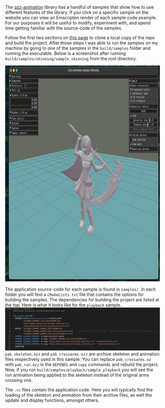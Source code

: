 The [ozz-animation](https://guillaumeblanc.github.io/ozz-animation/) library has a handful of samples that show how to use different features of the library. If you click on a specific sample on the website you can view an Emscripten render of each sample code example. For our purposes it will be useful to modify, experiment with, and spend time getting familiar with the source-code of the samples. 

Follow the first two sections on [this page](https://guillaumeblanc.github.io/ozz-animation/documentation/build/) to clone a local copy of the repo and build the project. After those steps I was able to run the samples on my machine by going to one of the samples in the `build/samples` folder and running the executable. Below is a screenshot after running `build/samples/skinning/sample_skinning` from the root directory.

<img src="images/skinning_sample_screenshot.png" width="800" height="700" />

The application source-code for each sample is found in `samples/`. In each folder you will find a `CMakeLists.txt` file that contains the options for building the samples. The dependencies for building the project are listed at the top. Here is what it looks like for the `playback` sample.
<img src="images/playback_makefile_original.png" />
`pab_skeleton.ozz` and `pab_crossarms.ozz` are archive skeleton and animation files respectively used in this sample. You can replace `pab_crossarms.oz` with `pab_run.ozz` in the `DEPENDS` and `copy` commands and rebuild the project. Now, if you run `build/samples/playback/sample_playback` you will see the run animation being applied to the skeleton instead of the original arms crossing one.

The `.cc` files contain the application code. Here you will typically find the loading of the skeleton and animation from their archive files, as well the update and display functions, amongst others.